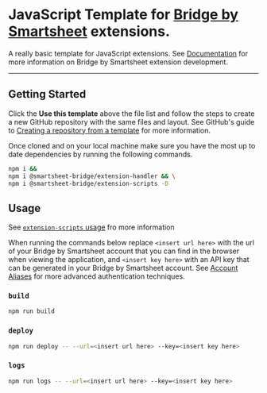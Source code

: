 # JavaScript Template for [Bridge by Smartsheet](https://www.smartsheet.com/platform/bridge) extensions.

A really basic template for JavaScript extensions. See [Documentation](https://github.com/smartsheet-bridge/create-bridge-extension) for more information on Bridge by Smartsheet extension development.

---

## Getting Started

Click the **Use this template** above the file list and follow the steps to create a new GitHub repository with the same files and layout. See GitHub's guide to [Creating a repository from a template](https://docs.github.com/en/github/creating-cloning-and-archiving-repositories/creating-a-repository-on-github/creating-a-repository-from-a-template#creating-a-repository-from-a-template) for more information.

Once cloned and on your local machine make sure you have the most up to date dependencies by running the following commands.

```bash
npm i &&
npm i @smartsheet-bridge/extension-handler && \
npm i @smartsheet-bridge/extension-scripts -D
```

## Usage

See [`extension-scripts` usage](https://github.com/smartsheet-bridge/create-bridge-extension/tree/beta/packages/bridge-extension-scripts#usage) fro more information

When running the commands below replace `<insert url here>` with the url of your Bridge by Smartsheet account that you can find in the browser when viewing the application, and `<insert key here>` with an API key that can be generated in your Bridge by Smartsheet account. See [Account Aliases](https://github.com/smartsheet-bridge/create-bridge-extension/tree/beta/packages/bridge-extension-scripts#account-aliases) for more advanced authentication techniques. 


### `build`

```bash
npm run build
```

### `deploy`

```bash
npm run deploy -- --url=<insert url here> --key=<insert key here>
```

### `logs`

```bash
npm run logs -- --url=<insert url here> --key=<insert key here>
```

